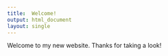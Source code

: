 ```yaml
---
title:  Welcome!
output: html_document
layout: single
---
```


Welcome to my new website. Thanks for taking a look!
